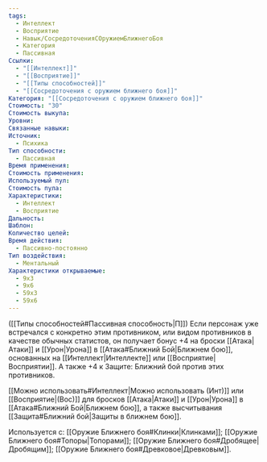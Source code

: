 ```yaml
---
tags:
  - Интеллект
  - Восприятие
  - Навык/СосредоточенияСОружиемБлижнегоБоя
  - Категория
  - Пассивная
Ссылки:
  - "[[Интеллект]]"
  - "[[Восприятие]]"
  - "[[Типы способностей]]"
  - "[[Сосредоточения с оружием ближнего боя]]"
Категория: "[[Сосредоточения с оружием ближнего боя]]"
Стоимость: "30"
Стоимость выкупа: 
Уровни: 
Связанные навыки: 
Источник:
  - Психика
Тип способности:
  - Пассивная
Время применения: 
Стоимость применения: 
Используемый пул: 
Стоимость пула: 
Характеристики:
  - Интеллект
  - Восприятие
Дальность: 
Шаблон: 
Количество целей: 
Время действия:
  - Пассивно-постоянно
Тип воздействия:
  - Ментальный
Характеристики открываемые:
  - 9x3
  - 9x6
  - 59x3
  - 59x6
---
```

([[Типы способностей#Пассивная способность|П]]) Если персонаж уже встречался с конкретно этим противником, или видом противников в качестве обычных статистов, он получает бонус +4 на броски [[Атака|Атаки]] и [[Урон|Урона]] в [[Атака#Ближний Бой|Ближнем бою]], основанных на [[Интеллект|Интеллекте]] или [[Восприятие|Восприятии]]. А также +4 к Защите: Ближний бой против этих противников.

[[Можно использовать#Интеллект|Можно использовать (Инт)]] или [[Восприятие|(Вос)]] для бросков [[Атака|Атаки]] и [[Урон|Урона]] в [[Атака#Ближний Бой|Ближнем бою]], а также высчитывания [[Защита#Ближний бой|Защиты в ближнем бою]]. 

Используется с: [[Оружие Ближнего боя#Клинки|Клинками]]; [[Оружие Ближнего боя#Топоры|Топорами]]; [[Оружие Ближнего боя#Дробящее|Дробящим]]; [[Оружие Ближнего боя#Древковое|Древковым]].